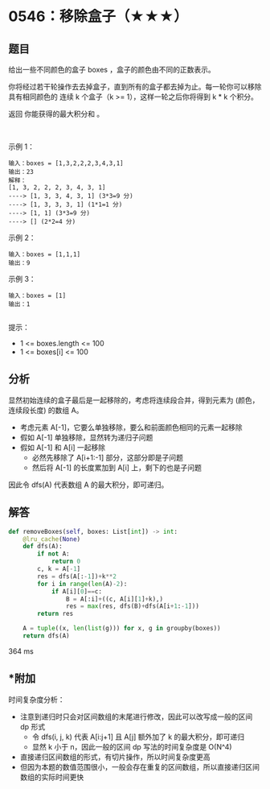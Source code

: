 # 0546：移除盒子（★★★）


## 题目

给出一些不同颜色的盒子 boxes ，盒子的颜色由不同的正数表示。

你将经过若干轮操作去去掉盒子，直到所有的盒子都去掉为止。每一轮你可以移除具有相同颜色的
连续 k 个盒子（k >= 1），这样一轮之后你将得到 k * k 个积分。

返回 你能获得的最大积分和 。

 

示例 1：

    输入：boxes = [1,3,2,2,2,3,4,3,1]
    输出：23
    解释：
    [1, 3, 2, 2, 2, 3, 4, 3, 1] 
    ----> [1, 3, 3, 4, 3, 1] (3*3=9 分) 
    ----> [1, 3, 3, 3, 1] (1*1=1 分) 
    ----> [1, 1] (3*3=9 分) 
    ----> [] (2*2=4 分)
示例 2：
    
    输入：boxes = [1,1,1]
    输出：9
示例 3：

    输入：boxes = [1]
    输出：1
     
提示：
- 1 <= boxes.length <= 100
- 1 <= boxes[i] <= 100

	
## 分析

显然初始连续的盒子最后是一起移除的，考虑将连续段合并，得到元素为 (颜色，连续段长度) 的数组 A。
- 考虑元素 A[-1]，它要么单独移除，要么和前面颜色相同的元素一起移除
- 假如 A[-1] 单独移除，显然转为递归子问题
- 假如 A[-1] 和 A[i] 一起移除
    - 必然先移除了 A[i+1:-1] 部分，这部分即是子问题
    - 然后将 A[-1] 的长度累加到 A[i] 上，剩下的也是子问题

因此令 dfs(A) 代表数组 A 的最大积分，即可递归。 

## 解答

```python
def removeBoxes(self, boxes: List[int]) -> int:
    @lru_cache(None)
    def dfs(A):
        if not A:
            return 0
        c, k = A[-1]
        res = dfs(A[:-1])+k**2
        for i in range(len(A)-2):
            if A[i][0]==c:
                B = A[:i]+((c, A[i][1]+k),)
                res = max(res, dfs(B)+dfs(A[i+1:-1]))
        return res

    A = tuple((x, len(list(g))) for x, g in groupby(boxes))
    return dfs(A)
```
364 ms

## *附加

时间复杂度分析：
- 注意到递归时只会对区间数组的末尾进行修改，因此可以改写成一般的区间 dp 形式
    - 令 dfs(i, j, k) 代表 A[i:j+1] 且 A[j] 额外加了 k 的最大积分，即可递归
    - 显然 k 小于 n，因此一般的区间 dp 写法的时间复杂度是 O(N^4)
- 直接递归区间数组的形式，有切片操作，所以时间复杂度更高
- 但因为本题的数值范围很小，一般会存在重复的区间数组，所以直接递归区间数组的实际时间更快
